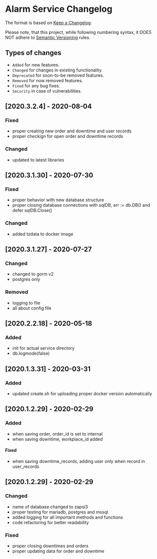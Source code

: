 # Alarm Service Changelog

The format is based on [Keep a Changelog](http://keepachangelog.com/en/1.0.0/).

Please note, that this project, while following numbering syntax, it DOES NOT
adhere to [Semantic Versioning](http://semver.org/spec/v2.0.0.html) rules.

## Types of changes

* ```Added``` for new features.
* ```Changed``` for changes in existing functionality.
* ```Deprecated``` for soon-to-be removed features.
* ```Removed``` for now removed features.
* ```Fixed``` for any bug fixes.
* ```Security``` in case of vulnerabilities.

## [2020.3.2.4] - 2020-08-04

### Fixed
- proper creating new order and downtime and user records
- proper checkign for open order and downtime records

### Changed
- updated to latest libraries


## [2020.3.1.30] - 2020-07-30

### Fixed
- proper behavior with new database structure
- proper closing database connections with sqlDB, err := db.DB() and defer sqlDB.Close()

### Changed
- added tzdata to docker image

## [2020.3.1.27] - 2020-07-27

### Changed
- changed to gorm v2
- postgres only

### Removed
- logging to file
- all about config file

## [2020.2.2.18] - 2020-05-18

### Added
- init for actual service directory
- db.logmode(false)

## [2020.1.3.31] - 2020-03-31

### Added
- updated create.sh for uploading proper docker version automatically

## [2020.1.2.29] - 2020-02-29

### Added
- when saving order, order_id is set to internal
- when saving downtime, workplace_id added 

#### Fixed
- when saving downtime_records, adding user only when record in user_records


## [2020.1.2.29] - 2020-02-29

### Changed
- name of database changed to zapsi3
- proper testing for mariadb, postgres and mssql
- added logging for all important methods and functions
- code refactoring for better readability

### Fixed
- proper closing downtimes and orders
- proper updating data for order and downtime
